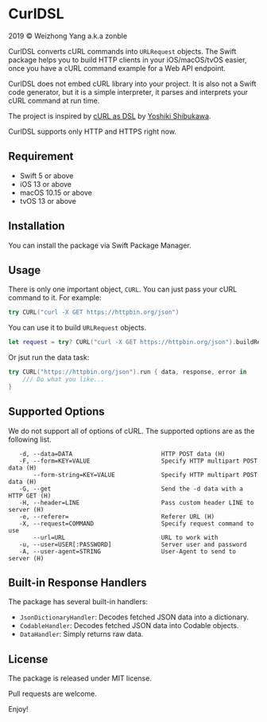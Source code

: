 # CurlDSL

2019 © Weizhong Yang a.k.a zonble

CurlDSL converts cURL commands into `URLRequest` objects. The Swift package
helps you to build HTTP clients in your iOS/macOS/tvOS easier, once you have a
cURL command example for a Web API endpoint.

CurlDSL does not embed cURL library into your project. It is also not a Swift
code generator, but it is a simple interpreter, it parses and interprets your
cURL command at run time.

The project is inspired by [cURL as DSL](https://github.com/shibukawa/curl_as_dsl) 
by [Yoshiki Shibukawa](https://github.com/shibukawa).

CurlDSL supports only HTTP and HTTPS right now.

## Requirement

- Swift 5 or above
- iOS 13 or above
- macOS 10.15 or above
- tvOS 13 or above

## Installation

You can install the package via Swift Package Manager.

## Usage

There is only one important object, `CURL`. You can just pass your cURL command
to it. For example:

``` swift
try CURL("curl -X GET https://httpbin.org/json")
```

You can use it to build `URLRequest` objects.

``` swift
let request = try? CURL("curl -X GET https://httpbin.org/json").buildRequest()
```

Or jsut run the data task:

``` swift
try CURL("https://httpbin.org/json").run { data, response, error in 
    /// Do what you like...
}
```

## Supported Options

We do not support all of options of cURL. The supported options are as the
following list.

``` text
   -d, --data=DATA                         HTTP POST data (H)
   -F, --form=KEY=VALUE                    Specify HTTP multipart POST data (H)
       --form-string=KEY=VALUE             Specify HTTP multipart POST data (H)
   -G, --get                               Send the -d data with a HTTP GET (H)
   -H, --header=LINE                       Pass custom header LINE to server (H)
   -e, --referer=                          Referer URL (H)
   -X, --request=COMMAND                   Specify request command to use
       --url=URL                           URL to work with
   -u, --user=USER[:PASSWORD]              Server user and password
   -A, --user-agent=STRING                 User-Agent to send to server (H)
```

## Built-in Response Handlers

The package has several built-in handlers:

- `JsonDictionaryHandler`: Decodes fetched JSON data into a dictionary.
- `CodableHandler`: Decodes fetched JSON data into Codable objects.
- `DataHandler`: Simply returns raw data.

## License

The package is released under MIT license.

Pull requests are welcome.

Enjoy!
